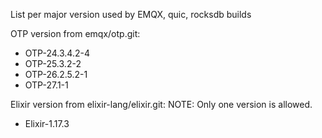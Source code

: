 List per major version used by EMQX, quic, rocksdb builds

OTP version from emqx/otp.git:

+ OTP-24.3.4.2-4
+ OTP-25.3.2-2
+ OTP-26.2.5.2-1
+ OTP-27.1-1

Elixir version from elixir-lang/elixir.git:
NOTE: Only one version is allowed.

+ Elixir-1.17.3

